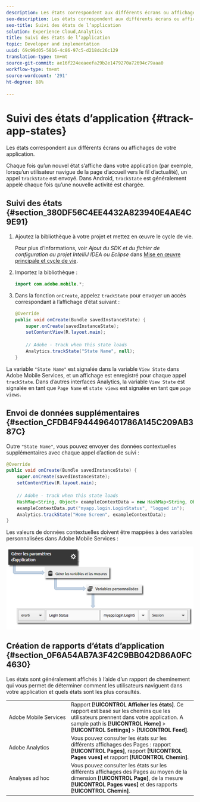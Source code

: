 ```yaml
---
description: Les états correspondent aux différents écrans ou affichages de votre application.
seo-description: Les états correspondent aux différents écrans ou affichages de votre application.
seo-title: Suivi des états de l’application
solution: Experience Cloud,Analytics
title: Suivi des états de l’application
topic: Developer and implementation
uuid: 69c99d05-5816-4c86-97c5-d218dc26c129
translation-type: tm+mt
source-git-commit: ae16f224eeaeefa29b2e1479270a72694c79aaa0
workflow-type: tm+mt
source-wordcount: '291'
ht-degree: 88%

---
```



# Suivi des états d’application {#track-app-states}

Les états correspondent aux différents écrans ou affichages de votre application.

Chaque fois qu’un nouvel état s’affiche dans votre application (par exemple, lorsqu’un utilisateur navigue de la page d’accueil vers le fil d’actualité), un appel `trackState` est envoyé. Dans Android, `trackState` est généralement appelé chaque fois qu’une nouvelle activité est chargée.

## Suivi des états {#section_380DF56C4EE4432A823940E4AE4C9E91}

1. Ajoutez la bibliothèque à votre projet et mettez en œuvre le cycle de vie.

   Pour plus d’informations, voir *Ajout du SDK et du fichier de configuration au projet IntelliJ IDEA ou Eclipse* dans [Mise en œuvre principale et cycle de vie](/help/android/getting-started/dev-qs.md).

1. Importez la bibliothèque :

   ```java
   import com.adobe.mobile.*;
   ```

1. Dans la fonction `onCreate`, appelez `trackState` pour envoyer un accès correspondant à l’affichage d’état suivant :

   ```java
   @Override 
   public void onCreate(Bundle savedInstanceState) { 
       super.onCreate(savedInstanceState); 
       setContentView(R.layout.main); 
   
       // Adobe - track when this state loads 
       Analytics.trackState("State Name", null); 
   }
   ```

La variable `"State Name"` est signalée dans la variable `View State` dans Adobe Mobile Services, et un affichage est enregistré pour chaque appel `trackState`. Dans d’autres interfaces Analytics, la variable `View State` est signalée en tant que `Page Name` et `state views` est signalée en tant que `page views`.

## Envoi de données supplémentaires {#section_CFDB4F944496401786A145C209AB387C}

Outre `"State Name"`, vous pouvez envoyer des données contextuelles supplémentaires avec chaque appel d’action de suivi :

```java
@Override 
public void onCreate(Bundle savedInstanceState) { 
    super.onCreate(savedInstanceState); 
    setContentView(R.layout.main); 
  
    // Adobe - track when this state loads 
    HashMap<String, Object> exampleContextData = new HashMap<String, Object>(); 
    exampleContextData.put("myapp.login.LoginStatus", "logged in"); 
    Analytics.trackState("Home Screen", exampleContextData); 
}
```

Les valeurs de données contextuelles doivent être mappées à des variables personnalisées dans Adobe Mobile Services :

![](assets/map-variable-context-state.png)

## Création de rapports d’états d’application {#section_0F6A54AB7A3F42C9BB042D86A0FC4630}

Les états sont généralement affichés à l’aide d’un rapport de cheminement qui vous permet de déterminer comment les utilisateurs naviguent dans votre application et quels états sont les plus consultés.

|  |  |
|--- |--- |
| Adobe Mobile Services | Rapport **[!UICONTROL Afficher les états]**. Ce rapport est basé sur les chemins que les utilisateurs prennent dans votre application. A sample path is  **[!UICONTROL Home]**  >  **[!UICONTROL Settings]**  > **[!UICONTROL Feed]**. |
| Adobe Analytics | Vous pouvez consulter les états sur les différents affichages des Pages : rapport **[!UICONTROL Pages]**, rapport **[!UICONTROL Pages vues]** et rapport **[!UICONTROL Chemin]**. |
| Analyses ad hoc | Vous pouvez consulter les états sur les différents affichages des Pages au moyen de la dimension **[!UICONTROL Page]**, de la mesure **[!UICONTROL Pages vues]** et des rapports **[!UICONTROL Chemin]**. |


